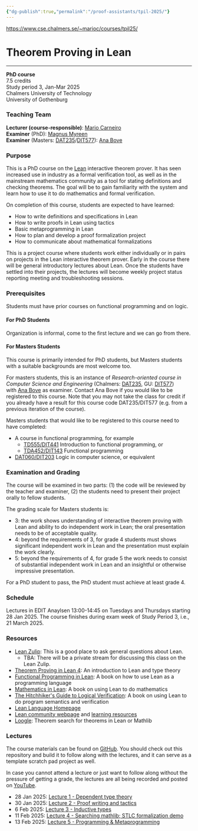 ```yaml
---
{"dg-publish":true,"permalink":"/proof-assistants/tpil-2025/"}
---
```



https://www.cse.chalmers.se/~marioc/courses/tpil25/

# Theorem Proving in Lean

---

**PhD course**  
7.5 credits  
Study period 3, Jan-Mar 2025  
Chalmers University of Technology  
University of Gothenburg  

### Teaching Team

**Lecturer (course-responsible)**: [Mario Carneiro](https://www.cse.chalmers.se/~marioc/)  
**Examiner** (PhD): [Magnus Myreen](https://www.cse.chalmers.se/~myreen/)  
**Examiner** (Masters: [DAT235](https://www.student.chalmers.se/sp/course?course_id=39064)/[DIT577](https://kursplaner.gu.se/pdf/kurs/en/DIT577)): [Ana Bove](https://www.chalmers.se/en/persons/bove/)

### Purpose

This is a PhD course on the [Lean](https://lean-lang.org/) interactive theorem prover. It has seen increased use in industry as a formal verification tool, as well as in the mainstream mathematics community as a tool for stating definitions and checking theorems. The goal will be to gain familiarity with the system and learn how to use it to do mathematics and formal verification.

On completion of this course, students are expected to have learned:

- How to write definitions and specifications in Lean
- How to write proofs in Lean using tactics
- Basic metaprogramming in Lean
- How to plan and develop a proof formalization project
- How to communicate about mathematical formalizations

This is a project course where students work either individually or in pairs on projects in the Lean interactive theorem prover. Early in the course there will be general introductory lectures about Lean. Once the students have settled into their projects, the lectures will become weekly project status reporting meeting and troubleshooting sessions.

### Prerequisites

Students must have prior courses on functional programming and on logic.

#### For PhD Students

Organization is informal, come to the first lecture and we can go from there.

#### For Masters Students

This course is primarily intended for PhD students, but Masters students with a suitable backgrounds are most welcome too.

For masters students, this is an instance of _Research-oriented course in Computer Science and Engineering_ (Chalmers: [DAT235](https://www.student.chalmers.se/sp/course?course_id=39064), GU: [DIT577](https://kursplaner.gu.se/pdf/kurs/en/DIT577)) with [Ana Bove](https://www.chalmers.se/en/persons/bove/) as examiner. Contact Ana Bove if you would like to be registered to this course. Note that you may not take the class for credit if you already have a result for this course code DAT235/DIT577 (e.g. from a previous iteration of the course).

Masters students that would like to be registered to this course need to have completed:

- A course in functional programming, for example
    - [TD555/DIT441](https://chalmers.instructure.com/courses/31081/assignments/syllabus) Introduction to functional programming, or
    - [TDA452/DIT143](https://chalmers.instructure.com/courses/31952/assignments/syllabus) Functional programming
- [DAT060/DIT203](https://chalmers.instructure.com/courses/30845/assignments/syllabus) Logic in computer science, or equivalent

### Examination and Grading

The course will be examined in two parts: (1) the code will be reviewed by the teacher and examiner, (2) the students need to present their project orally to fellow students.

The grading scale for Masters students is:

- 3: the work shows understanding of interactive theorem proving with Lean and ability to do independent work in Lean; the oral presentation needs to be of acceptable quality.
- 4: beyond the requirements of 3, for grade 4 students must shows significant independent work in Lean and the presentation must explain the work clearly.
- 5: beyond the requirements of 4, for grade 5 the work needs to consist of substantial independent work in Lean and an insightful or otherwise impressive presentation.

For a PhD student to pass, the PhD student must achieve at least grade 4.

### Schedule

Lectures in EDIT Anaylsen 13:00-14:45 on Tuesdays and Thursdays starting 28 Jan 2025. The course finishes during exam week of Study Period 3, i.e., 21 March 2025.

### Resources

- [Lean Zulip](https://leanprover.zulipchat.com/): This is a good place to ask general questions about Lean.
    - TBA: There will be a private stream for discussing this class on the Lean Zulip.
- [Theorem Proving in Lean 4](https://lean-lang.org/theorem_proving_in_lean4/): An introduction to Lean and type theory
- [Functional Programming in Lean](https://lean-lang.org/functional_programming_in_lean/): A book on how to use Lean as a programming language
- [Mathematics in Lean](https://leanprover-community.github.io/mathematics_in_lean/index.html): A book on using Lean to do mathematics
- [The Hitchhiker's Guide to Logical Verification](https://raw.githubusercontent.com/blanchette/logical_verification_2023/main/hitchhikers_guide.pdf): A book on using Lean to do program semantics and verification
- [Lean Language Homepage](https://lean-lang.org/)
- [Lean community webpage](https://leanprover-community.github.io/) and [learning resources](https://leanprover-community.github.io/learn.html)
- [Loogle](https://loogle.lean-lang.org/): Theorem search for theorems in Lean or Mathlib

### Lectures

The course materials can be found on [GitHub](https://github.com/digama0/tpil25). You should check out this repository and build it to follow along with the lectures, and it can serve as a template scratch pad project as well.

In case you cannot attend a lecture or just want to follow along without the pressure of getting a grade, the lectures are all being recorded and posted on [YouTube](https://www.youtube.com/playlist?list=PLge0vmmIdTCEyTyqPHrE7sF_-JY7jlXup).

- 28 Jan 2025: [Lecture 1 - Dependent type theory](https://youtu.be/k1oFfnMZFE4)
- 30 Jan 2025: [Lecture 2 - Proof writing and tactics](https://youtu.be/P7_Ch7UYegA)
- 6 Feb 2025: [Lecture 3 - Inductive types](https://youtu.be/HE9_jc12k28)
- 11 Feb 2025: [Lecture 4 - Searching mathlib; STLC formalization demo](https://youtu.be/xL7dFmvBxuI)
- 13 Feb 2025: [Lecture 5 - Programming & Metaprogramming](https://youtu.be/D18qPXWnUp4)
